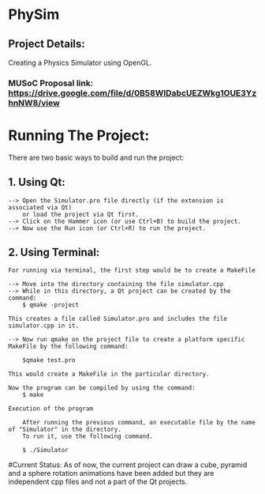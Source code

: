 # PhySim
## Project Details: 

Creating a Physics Simulator using OpenGL.

### MUSoC Proposal link: https://drive.google.com/file/d/0B58WlDabcUEZWkg1OUE3YzhnNW8/view


# Running The Project:
There are two basic ways to build and run the project:

## 1. Using Qt:

	--> Open the Simulator.pro file directly (if the extension is associated via Qt) 
		or load the project via Qt first.
	--> Click on the Hammer icon (or use Ctrl+B) to build the project.
	--> Now use the Run icon (or Ctrl+R) to run the project.

## 2. Using Terminal:

	For running via terminal, the first step would be to create a MakeFile
	
	--> Move into the directory containing the file simulator.cpp
	--> While in this directory, a Qt project can be created by the command:
		$ qmake -project

	This creates a file called Simulator.pro and includes the file simulator.cpp in it.

	--> Now run qmake on the project file to create a platform specific MakeFile by the following command:

		$qmake test.pro

	This would create a MakeFile in the particular directory.

	Now the program can be compiled by using the command:
		$ make

	Execution of the program

		After running the previous command, an executable file by the name of "Simulator" in the directory.
		To run it, use the following command.

		$ ./Simulator 


#Current Status:
As of now, the current project can draw a cube, pyramid and a sphere
rotation animations have been added but they are independent cpp files
and not a part of the Qt projects.